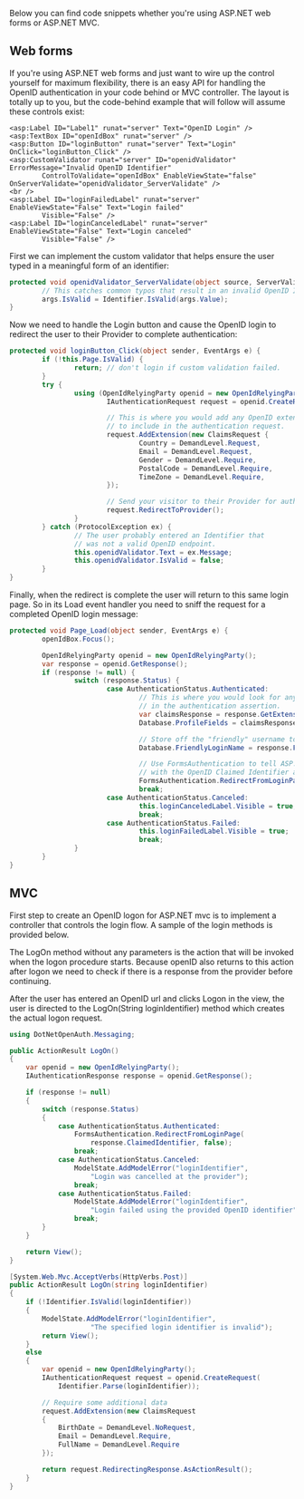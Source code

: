 Below you can find code snippets whether you're using ASP.NET web forms or ASP.NET MVC.

## Web forms

If you're using ASP.NET web forms and just want to wire up the control yourself for maximum flexibility, there is an easy API for handling the OpenID authentication in your code behind or MVC controller. The layout is totally up to you, but the code-behind example that will follow will assume these controls exist:

```
<asp:Label ID="Label1" runat="server" Text="OpenID Login" />
<asp:TextBox ID="openIdBox" runat="server" />
<asp:Button ID="loginButton" runat="server" Text="Login" OnClick="loginButton_Click" />
<asp:CustomValidator runat="server" ID="openidValidator" ErrorMessage="Invalid OpenID Identifier"
        ControlToValidate="openIdBox" EnableViewState="false" OnServerValidate="openidValidator_ServerValidate" />
<br />
<asp:Label ID="loginFailedLabel" runat="server" EnableViewState="False" Text="Login failed"
        Visible="False" />
<asp:Label ID="loginCanceledLabel" runat="server" EnableViewState="False" Text="Login canceled"
        Visible="False" />
```

First we can implement the custom validator that helps ensure the user typed in a meaningful form of an identifier:

```c#
protected void openidValidator_ServerValidate(object source, ServerValidateEventArgs args) {
        // This catches common typos that result in an invalid OpenID Identifier.
        args.IsValid = Identifier.IsValid(args.Value);
}
```

Now we need to handle the Login button and cause the OpenID login to redirect the user to their Provider to complete authentication:

```c#
protected void loginButton_Click(object sender, EventArgs e) {
        if (!this.Page.IsValid) {
                return; // don't login if custom validation failed.
        }
        try {
                using (OpenIdRelyingParty openid = new OpenIdRelyingParty()) {
                        IAuthenticationRequest request = openid.CreateRequest(this.openIdBox.Text);

                        // This is where you would add any OpenID extensions you wanted
                        // to include in the authentication request.
                        request.AddExtension(new ClaimsRequest {
                                Country = DemandLevel.Request,
                                Email = DemandLevel.Request,
                                Gender = DemandLevel.Require,
                                PostalCode = DemandLevel.Require,
                                TimeZone = DemandLevel.Require,
                        });

                        // Send your visitor to their Provider for authentication.
                        request.RedirectToProvider();
                }
        } catch (ProtocolException ex) {
                // The user probably entered an Identifier that
                // was not a valid OpenID endpoint.
                this.openidValidator.Text = ex.Message;
                this.openidValidator.IsValid = false;
        }
}
```

Finally, when the redirect is complete the user will return to this same login page. So in its Load event handler you need to sniff the request for a completed OpenID login message:

```c#
protected void Page_Load(object sender, EventArgs e) {
        openIdBox.Focus();

        OpenIdRelyingParty openid = new OpenIdRelyingParty();
        var response = openid.GetResponse();
        if (response != null) {
                switch (response.Status) {
                        case AuthenticationStatus.Authenticated:
                                // This is where you would look for any OpenID extension responses included
                                // in the authentication assertion.
                                var claimsResponse = response.GetExtension<ClaimsResponse>();
                                Database.ProfileFields = claimsResponse;

                                // Store off the "friendly" username to display -- NOT for username lookup
                                Database.FriendlyLoginName = response.FriendlyIdentifierForDisplay;

                                // Use FormsAuthentication to tell ASP.NET that the user is now logged in,
                                // with the OpenID Claimed Identifier as their username.
                                FormsAuthentication.RedirectFromLoginPage(response.ClaimedIdentifier, false);
                                break;
                        case AuthenticationStatus.Canceled:
                                this.loginCanceledLabel.Visible = true;
                                break;
                        case AuthenticationStatus.Failed:
                                this.loginFailedLabel.Visible = true;
                                break;
                }
        }
}
```

## MVC

First step to create an OpenID logon for ASP.NET mvc is to implement a controller that controls the login flow. A sample of the login methods is provided below.

The LogOn method without any parameters is the action that will be invoked when the logon procedure starts. Because openID also returns to this action after logon we need to check if there is a response from the provider before continuing.

After the user has entered an OpenID url and clicks Logon in the view, the user is directed to the LogOn(String loginIdentifier) method which creates the actual logon request.

```c#
using DotNetOpenAuth.Messaging;

public ActionResult LogOn()
{
    var openid = new OpenIdRelyingParty();
    IAuthenticationResponse response = openid.GetResponse();

    if (response != null)
    {
        switch (response.Status)
        {
            case AuthenticationStatus.Authenticated:
                FormsAuthentication.RedirectFromLoginPage(
                    response.ClaimedIdentifier, false);
                break;
            case AuthenticationStatus.Canceled:
                ModelState.AddModelError("loginIdentifier",
                    "Login was cancelled at the provider");
                break;
            case AuthenticationStatus.Failed:
                ModelState.AddModelError("loginIdentifier",
                    "Login failed using the provided OpenID identifier");
                break;
        }
    }           

    return View();
}

[System.Web.Mvc.AcceptVerbs(HttpVerbs.Post)]
public ActionResult LogOn(string loginIdentifier)
{
    if (!Identifier.IsValid(loginIdentifier))
    {
        ModelState.AddModelError("loginIdentifier",
                    "The specified login identifier is invalid");
        return View();
    }
    else
    {
        var openid = new OpenIdRelyingParty();
        IAuthenticationRequest request = openid.CreateRequest(
            Identifier.Parse(loginIdentifier));

        // Require some additional data
        request.AddExtension(new ClaimsRequest
        {
            BirthDate = DemandLevel.NoRequest,
            Email = DemandLevel.Require,
            FullName = DemandLevel.Require
        });

        return request.RedirectingResponse.AsActionResult();
    }
}
```